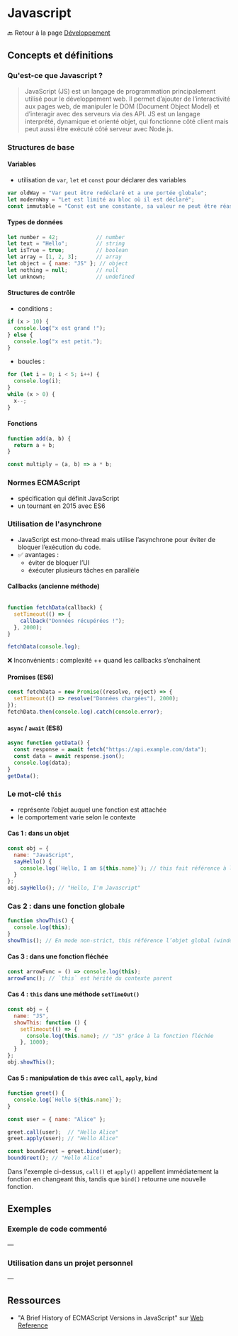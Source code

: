 # Javascript

🔙 Retour à la page [Développement](README.md)

## Concepts et définitions

### Qu'est-ce que Javascript ?

> JavaScript (JS) est un langage de programmation principalement utilisé pour le développement web. Il permet d’ajouter de l’interactivité aux pages web, de manipuler le DOM (Document Object Model) et d’interagir avec des serveurs via des API. JS est un langage interprété, dynamique et orienté objet, qui fonctionne côté client mais peut aussi être exécuté côté serveur avec Node.js.

### Structures de base

#### Variables

- utilisation de `var`, `let` et `const` pour déclarer des variables

```js
var oldWay = "Var peut être redéclaré et a une portée globale";
let modernWay = "Let est limité au bloc où il est déclaré";
const immutable = "Const est une constante, sa valeur ne peut être réassignée";
```

#### Types de données

```js
let number = 42;            // number
let text = "Hello";         // string
let isTrue = true;          // boolean
let array = [1, 2, 3];      // array
let object = { name: "JS" }; // object
let nothing = null;         // null
let unknown;                // undefined
```

#### Structures de contrôle

- conditions :

```js
if (x > 10) {
  console.log("x est grand !");
} else {
  console.log("x est petit.");
}
```

- boucles :

```js
for (let i = 0; i < 5; i++) {
  console.log(i);
}
while (x > 0) {
  x--;
}
```

#### Fonctions

```js
function add(a, b) {
  return a + b;
}

const multiply = (a, b) => a * b; 
```

### Normes ECMAScript

- spécification qui définit JavaScript
- un tournant en 2015 avec ES6

### Utilisation de l'asynchrone

- JavaScript est mono-thread mais utilise l’asynchrone pour éviter de bloquer l’exécution du code.
- ✅ avantages :
  - éviter de bloquer l’UI
  - éxécuter plusieurs tâches en parallèle

#### Callbacks (ancienne méthode)

```js

function fetchData(callback) {
  setTimeout(() => {
    callback("Données récupérées !");
  }, 2000);
}

fetchData(console.log);
```

❌ Inconvénients : complexité ++ quand les callbacks s’enchaînent

#### Promises (ES6)

```js
const fetchData = new Promise((resolve, reject) => {
  setTimeout(() => resolve("Données chargées"), 2000);
});
fetchData.then(console.log).catch(console.error);
```

#### `async` / `await` (ES8)

```js
async function getData() {
  const response = await fetch("https://api.example.com/data");
  const data = await response.json();
  console.log(data);
}
getData();
```

### Le mot-clé `this`

- représente l’objet auquel une fonction est attachée
- le comportement varie selon le contexte

#### Cas 1 : dans un objet

```js
const obj = {
  name: "JavaScript",
  sayHello() {
    console.log(`Hello, I am ${this.name}`); // this fait référence à l'objet
  }
};
obj.sayHello(); // "Hello, I'm Javascript"
```

### Cas 2 : dans une fonction globale

```js
function showThis() {
  console.log(this);
}
showThis(); // En mode non-strict, this référence l’objet global (window dans un navigateur, global dans Node.js).
```

#### Cas 3 : dans une fonction fléchée

```js
const arrowFunc = () => console.log(this);
arrowFunc(); // `this` est hérité du contexte parent
```

#### Cas 4 : `this` dans une méthode `setTimeOut()`

```js
const obj = {
  name: "JS",
  showThis: function () {
    setTimeout(() => {
      console.log(this.name); // "JS" grâce à la fonction fléchée
    }, 1000);
  }
};
obj.showThis();
```

#### Cas 5 : manipulation de `this` avec `call`, `apply`, `bind`

```js
function greet() {
  console.log(`Hello ${this.name}`);
}

const user = { name: "Alice" };

greet.call(user);  // "Hello Alice"
greet.apply(user); // "Hello Alice"

const boundGreet = greet.bind(user);
boundGreet(); // "Hello Alice"
```

Dans l'exemple ci-dessus, `call()` et `apply()` appellent immédiatement la fonction en changeant this, tandis que `bind()` retourne une nouvelle fonction.

## Exemples

### Exemple de code commenté

—

### Utilisation dans un projet personnel

—

## Ressources

- "A Brief History of ECMAScript Versions in JavaScript" sur [Web Reference](https://easyretro.io/publicboard/CKptcnGJ6COXaBqvPJBlGwnUOSC3/ee3158a3-ab55-424b-a2aa-40d1521a1fcb?list=false)
